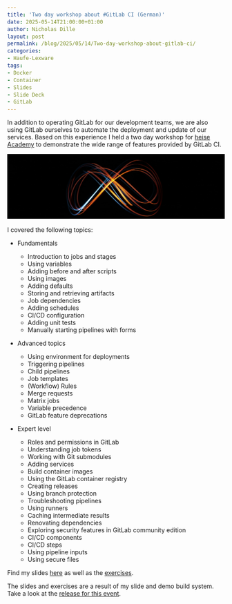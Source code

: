 ```yaml
---
title: 'Two day workshop about #GitLab CI (German)'
date: 2025-05-14T21:00:00+01:00
author: Nicholas Dille
layout: post
permalink: /blog/2025/05/14/Two-day-workshop-about-gitlab-ci/
categories:
- Haufe-Lexware
tags:
- Docker
- Container
- Slides
- Slide Deck
- GitLab
---
```

In addition to operating GitLab for our development teams, we are also using GitLab ourselves to automate the deployment and update of our services. Based on this experience I held a two day workshop for [heise Academy](https://heise-academy.de/) to demonstrate the wide range of features provided by GitLab CI.

<img src="/media/2022/03/izabel-ouwdw--XNzo-unsplash.jpg" style="object-fit: cover; object-position: center 60%; width: 100%; height: 150px;" />

<!--more-->

I covered the following topics:

- Fundamentals

  - Introduction to jobs and stages
  - Using variables
  - Adding before and after scripts
  - Using images
  - Adding defaults
  - Storing and retrieving artifacts
  - Job dependencies
  - Adding schedules
  - CI/CD configuration
  - Adding unit tests
  - Manually starting pipelines with forms

- Advanced topics

  - Using environment for deployments
  - Triggering pipelines
  - Child pipelines
  - Job templates
  - (Workflow) Rules
  - Merge requests
  - Matrix jobs
  - Variable precedence
  - GitLab feature deprecations

- Expert level

  - Roles and permissions in GitLab
  - Understanding job tokens
  - Working with Git submodules
  - Adding services
  - Build container images
  - Using the GitLab container registry
  - Creating releases
  - Using branch protection
  - Troubleshooting pipelines
  - Using runners
  - Caching intermediate results
  - Renovating dependencies
  - Exploring security features in GitLab community edition
  - CI/CD components
  - CI/CD steps
  - Using pipeline inputs
  - Using secure files

Find my slides [here](/slides/2025-05-14/) as well as the [exercises](/hands-on/2025-05-14/).

The slides and exercises are a result of my slide and demo build system. Take a look at the [release for this event](https://github.com/nicholasdille/container-slides/releases/tag/20250514.3).
